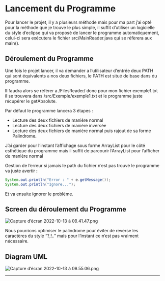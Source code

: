 # Lancement du Programme

Pour lancer le projet, il y a plusieurs méthode mais pour ma part j’ai opté pour la méthode que je trouve le plus simple, il suffit d’utiliser un logicielle du style d’eclipse qui va proposé de lancer le programme automatiquement, celui-ci sera exécutera le fichier src/MainReader.java qui se réfèrera aux main(). 

## Déroulement du Programme

Une fois le projet lancer, il va demander a l’utilisateur d’entrée deux PATH qui sont équivalents a nos deux fichiers, le PATH est situé de base dans du programme.

Il faudra alors se référer a /FilesReader/ donc pour mon fichier exemple1.txt il se trouvera dans /src/Exemple/exemple1.txt et le programme juste récupérer le getAbsolute.

Par défaut le programme lancera 3 étapes :

- Lecture des deux fichiers de manière normal
- Lecture des deux fichiers de manière inversée
- Lecture des deux fichiers de manière normal puis rajout de sa forme Palindrome.

J’ai garder pour l’instant l’affichage sous forme ArrayList pour le côté esthétique du programme mais il suffit de parcourir l’ArrayList pour l’afficher de manière normal

Gestion de l’erreur si jamais le path du fichier n’est pas trouvé le programme va juste avertir :

```java
System.out.println("Error : " + e.getMessage());
System.out.println("Ignore...");
```

Et va ensuite ignorer le problème.

## Screen du déroulement du Programme

![Capture d’écran 2022-10-13 à 09.41.47.png](https://s3.us-west-2.amazonaws.com/secure.notion-static.com/10357f5e-7aa2-4c8f-bbc8-d7754e9bb62e/Capture_decran_2022-10-13_a_09.55.06.png?X-Amz-Algorithm=AWS4-HMAC-SHA256&X-Amz-Content-Sha256=UNSIGNED-PAYLOAD&X-Amz-Credential=AKIAT73L2G45EIPT3X45%2F20221013%2Fus-west-2%2Fs3%2Faws4_request&X-Amz-Date=20221013T080037Z&X-Amz-Expires=86400&X-Amz-Signature=73cf03565c473db7100f506a566b99e7a9a89736d367f0b1fda2d21c358ac425&X-Amz-SignedHeaders=host&response-content-disposition=filename%20%3D%22Capture%2520d%25E2%2580%2599e%25CC%2581cran%25202022-10-13%2520a%25CC%2580%252009.55.06.png%22&x-id=GetObject)

Nous pourrions optimiser le palindrome pour éviter de reverse les caractères du style “?,!..” mais pour l’instant ce n’est pas vraiment nécessaire.

## Diagram UML

![Capture d’écran 2022-10-13 à 09.55.06.png](https://s3.us-west-2.amazonaws.com/secure.notion-static.com/83dda133-d1a5-4e13-ac83-e75cf07eab21/Capture_decran_2022-10-13_a_09.41.47.png?X-Amz-Algorithm=AWS4-HMAC-SHA256&X-Amz-Content-Sha256=UNSIGNED-PAYLOAD&X-Amz-Credential=AKIAT73L2G45EIPT3X45%2F20221013%2Fus-west-2%2Fs3%2Faws4_request&X-Amz-Date=20221013T080050Z&X-Amz-Expires=86400&X-Amz-Signature=26a2c41179bbf8fe9ce8cb4d6795b00ae7b8eecc70b5f17982c04647056c43d3&X-Amz-SignedHeaders=host&response-content-disposition=filename%20%3D%22Capture%2520d%25E2%2580%2599e%25CC%2581cran%25202022-10-13%2520a%25CC%2580%252009.41.47.png%22&x-id=GetObject)

---
